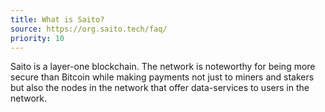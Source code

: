 ```yaml
---
title: What is Saito?
source: https://org.saito.tech/faq/
priority: 10
---
```


Saito is a layer-one blockchain. The network is noteworthy for being more secure than Bitcoin while making payments not just to miners and stakers but also the nodes in the network that offer data-services to users in the network.


